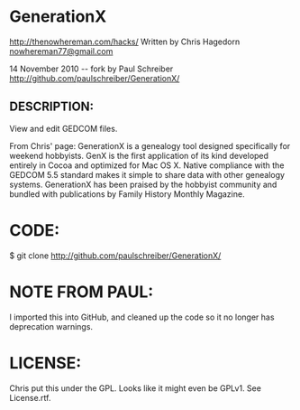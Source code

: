 # GenerationX
  http://thenowhereman.com/hacks/
  Written by Chris Hagedorn <nowhereman77@gmail.com>

  14 November 2010 -- fork by Paul Schreiber
  http://github.com/paulschreiber/GenerationX/

## DESCRIPTION:

View and edit GEDCOM files.

From Chris' page:
GenerationX is a genealogy tool designed specifically for weekend hobbyists. GenX is the first
application of its kind developed entirely in Cocoa and optimized for Mac OS X. Native compliance
with the GEDCOM 5.5 standard makes it simple to share data with other genealogy systems.
GenerationX has been praised by the hobbyist community and bundled with publications by
Family History Monthly Magazine.

# CODE:

$ git clone http://github.com/paulschreiber/GenerationX/

# NOTE FROM PAUL:

I imported this into GitHub, and cleaned up the code so it no longer has deprecation warnings.

# LICENSE:

Chris put this under the GPL. Looks like it might even be GPLv1. See License.rtf.